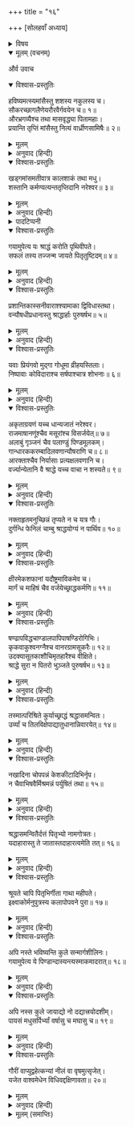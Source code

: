 +++
title = "१६"

+++
[सोलहवाँ अध्याय]



<details><summary>विषय</summary>

श्राद्ध-कर्ममें विहित और अविहित वस्तुओंका विचार
</details>


<details open><summary>मूलम् (वचनम्)</summary>

और्व उवाच
</details>

<details open><summary>विश्वास-प्रस्तुतिः</summary>

हविष्यमत्स्यमांसैस्तु शशस्य नकुलस्य च।  
सौकरच्छागलैणेयरौरवैर्गवयेन च॥ १॥  
औरभ्रगव्यैश्च तथा मासवृद्ध्या पितामहाः।  
प्रयान्ति तृप्तिं मांसैस्तु नित्यं वार्ध्रीणसामिषैः॥ २॥
</details>

<details><summary>मूलम्</summary>

हविष्यमत्स्यमांसैस्तु शशस्य नकुलस्य च।  
सौकरच्छागलैणेयरौरवैर्गवयेन च॥ १॥  
औरभ्रगव्यैश्च तथा मासवृद्ध्या पितामहाः।  
प्रयान्ति तृप्तिं मांसैस्तु नित्यं वार्ध्रीणसामिषैः॥ २॥
</details>

<details><summary>अनुवाद (हिन्दी)</summary>

और्व बोले—हवि, मत्स्य, शशक (खरगोश), नकुल, शूकर, छाग, कस्तूरिया मृग, कृष्ण मृग, गवय (वनगाय) और मेषके मांसोंसे तथा गव्य (गौके दूध-घी आदि)-से पितृगण क्रमशः एक-एक मास अधिक तृप्ति लाभ करते हैं और वार्ध्रीणस पक्षीके मांससे सदा तृप्त रहते हैं॥ १-२॥
</details>

<details open><summary>विश्वास-प्रस्तुतिः</summary>

खड्गमांसमतीवात्र कालशाकं तथा मधु।  
शस्तानि कर्मण्यत्यन्ततृप्तिदानि नरेश्वर॥ ३॥
</details>

<details><summary>मूलम्</summary>

खड्गमांसमतीवात्र कालशाकं तथा मधु।  
शस्तानि कर्मण्यत्यन्ततृप्तिदानि नरेश्वर॥ ३॥
</details>

<details><summary>अनुवाद (हिन्दी)</summary>

हे नरेश्वर! श्राद्धकर्ममें गेंडेका मांस, कालशाक और मधु अत्यन्त प्रशस्त और अत्यन्त तृप्तिदायक हैं*॥ ३॥
</details>

<details><summary>पादटिप्पनी</summary>

* इन तीन श्लोकोंका मूलके अनुसार अनुवाद कर दिया गया है। समझमें नहीं आता, इस व्यवस्थाका क्या रहस्य है? मालूम होता है, श्रुति-स्मृतिमें जहाँ कहीं मांसका विधान है, वह स्वाभाविक मांसभोजी मनुष्योंकी प्रवृत्तिको संकुचित और नियमित करनेके लिये ही है। सभी जगह उत्कृष्ट धर्म तो मांसभक्षणका सर्वथा त्याग ही माना गया है। मनुस्मृति अ० ५ में मांसप्रकरणका उपसंहार करते हुए श्लोक ४५ से ५६ तक मांसभक्षणकी निन्दा और निरामिष आहारकी भूरि-भूरि प्रशंसा की गयी है। श्राद्धकर्ममें मांस कितना निन्दनीय है, यह श्रीमद्भागवत सप्तम स्कन्ध अध्याय १५ के इन श्लोकोंसे स्पष्ट हो जाता है—  
न दद्यादामिषं श्राद्धे न चाद्याद्धर्मतत्त्ववित्।  
मुन्यन्नैः स्यात्परा प्रीतिर्यथा न पशुहिंसया॥ ७॥  
अर्थ-धर्मके मर्मको समझनेवाला पुरुष श्राद्धमें [खानेके लिये] मांस न दे और न स्वयं ही खाय, क्योंकि पितृगणकी तृप्ति जैसी मुनिजनोचित आहारसे होती है वैसी पशुहिंसासे नहीं होती॥ ७॥  
नैतादृशः परो धर्मो नृणां सद्धर्ममिच्छताम्।  
न्यासो दण्डस्य भूतेषु मनोवाक्‍कायजस्य यः॥ ८॥  
सद्धर्मकी इच्छावाले पुरुषोंके लिये ‘सम्पूर्ण प्राणियोंके प्रति मन, वाणी और शरीरसे दण्डका त्याग कर देना’—इसके समान और कोई श्रेष्ठ धर्म नहीं है॥ ८॥  
द्रव्ययज्ञैर्यक्ष्यमाणं दृष्ट्वा भूतानि बिभ्यति।  
एष माऽकरुणो हन्यादतज्ज्ञो ह्यसुतृब् ध्रुवम्॥ १०॥  
पुरुषको द्रव्ययज्ञसे यजन करते देखकर जीव डरते हैं कि यह अपने ही प्राणोंका पोषण करनेवाला निर्दय अज्ञानी मुझे अवश्य मार डालेगा॥ १०॥
</details>

<details open><summary>विश्वास-प्रस्तुतिः</summary>

गयामुपेत्य यः श्राद्धं करोति पृथिवीपते।  
सफलं तस्य तज्जन्म जायते पितृतुष्टिदम्॥ ४॥
</details>

<details><summary>मूलम्</summary>

गयामुपेत्य यः श्राद्धं करोति पृथिवीपते।  
सफलं तस्य तज्जन्म जायते पितृतुष्टिदम्॥ ४॥
</details>

<details><summary>अनुवाद (हिन्दी)</summary>

हे पृथिवीपते! जो पुरुष गयामें जाकर श्राद्ध करता है, उसका पितृगणको तृप्ति देनेवाला वह जन्म सफल हो जाता है॥ ४॥
</details>

<details open><summary>विश्वास-प्रस्तुतिः</summary>

प्रशान्तिकास्सनीवाराश्श्यामाका द्विविधास्तथा।  
वन्यौषधीप्रधानास्तु श्राद्धार्हाः पुरुषर्षभ॥ ५॥
</details>

<details><summary>मूलम्</summary>

प्रशान्तिकास्सनीवाराश्श्यामाका द्विविधास्तथा।  
वन्यौषधीप्रधानास्तु श्राद्धार्हाः पुरुषर्षभ॥ ५॥
</details>

<details><summary>अनुवाद (हिन्दी)</summary>

हे पुरुषश्रेष्ठ! देवधान्य, नीवार और श्याम तथा श्वेत वर्णके श्यामाक (सावाँ) एवं प्रधान-प्रधान वनौषधियाँ श्राद्धके उपयुक्त द्रव्य हैं॥ ५॥
</details>

<details open><summary>विश्वास-प्रस्तुतिः</summary>

यवाः प्रियंगवो मुद‍्गा गोधूमा व्रीहयस्तिलाः।  
निष्पावाः कोविदाराश्च सर्षपाश्चात्र शोभनाः॥ ६॥
</details>

<details><summary>मूलम्</summary>

यवाः प्रियंगवो मुद‍्गा गोधूमा व्रीहयस्तिलाः।  
निष्पावाः कोविदाराश्च सर्षपाश्चात्र शोभनाः॥ ६॥
</details>

<details><summary>अनुवाद (हिन्दी)</summary>

जौ, काँगनी, मूँग, गेहूँ, धान, तिल, मटर, कचनार और सरसों—इन सबका श्राद्धमें होना अच्छा है॥ ६॥
</details>

<details open><summary>विश्वास-प्रस्तुतिः</summary>

अकृताग्रयणं यच्च धान्यजातं नरेश्वर।  
राजमाषानणूंश्चैव मसूरांश्च विसर्जयेत्॥ ७॥  
अलाबुं गृञ्जनं चैव पलाण्डुं पिण्डमूलकम्।  
गान्धारककरम्बादिलवणान्यौषराणि च॥ ८॥  
आरक्ताश्चैव निर्यासाः प्रत्यक्षलवणानि च।  
वर्ज्यान्येतानि वै श्राद्धे यच्च वाचा न शस्यते॥ ९॥
</details>

<details><summary>मूलम्</summary>

अकृताग्रयणं यच्च धान्यजातं नरेश्वर।  
राजमाषानणूंश्चैव मसूरांश्च विसर्जयेत्॥ ७॥  
अलाबुं गृञ्जनं चैव पलाण्डुं पिण्डमूलकम्।  
गान्धारककरम्बादिलवणान्यौषराणि च॥ ८॥  
आरक्ताश्चैव निर्यासाः प्रत्यक्षलवणानि च।  
वर्ज्यान्येतानि वै श्राद्धे यच्च वाचा न शस्यते॥ ९॥
</details>

<details><summary>अनुवाद (हिन्दी)</summary>

हे राजेश्वर! जिस अन्नसे नवान‍्न यज्ञ न किया गया हो तथा बड़े उड़द, छोटे उड़द, मसूर, कद्दू, गाजर, प्याज, शलजम, गान्धारक (शालिविशेष) बिना तुषके गिरे हुए धान्यका आटा, ऊसर भूमिमें उत्पन्न हुआ लवण, हींग आदि कुछ-कुछ लाल रंगकी वस्तुएँ, प्रत्यक्ष लवण और कुछ अन्य वस्तुएँ जिनका शास्त्रमें विधान नहीं है, श्राद्धकर्म में त्याज्य हैं॥ ७—९॥
</details>

<details open><summary>विश्वास-प्रस्तुतिः</summary>

नक्ताहृतमनुच्छिन्नं तृप्यते न च यत्र गौः।  
दुर्गन्धि फेनिलं चाम्बु श्राद्धयोग्यं न पार्थिव॥ १०॥
</details>

<details><summary>मूलम्</summary>

नक्ताहृतमनुच्छिन्नं तृप्यते न च यत्र गौः।  
दुर्गन्धि फेनिलं चाम्बु श्राद्धयोग्यं न पार्थिव॥ १०॥
</details>

<details><summary>अनुवाद (हिन्दी)</summary>

हे राजन्! जो रात्रिके समय लाया गया हो, अप्रतिष्ठित जलाशयका हो, जिसमें गौ तृप्त न हो सकती हो ऐसे गड्ढेका अथवा दुर्गन्ध या फेनयुक्त जल श्राद्धके योग्य नहीं होता॥ १०॥
</details>

<details open><summary>विश्वास-प्रस्तुतिः</summary>

क्षीरमेकशफानां यदौष्ट्रमाविकमेव च।  
मार्गं च माहिषं चैव वर्जयेच्छ्राद्धकर्मणि॥ ११॥
</details>

<details><summary>मूलम्</summary>

क्षीरमेकशफानां यदौष्ट्रमाविकमेव च।  
मार्गं च माहिषं चैव वर्जयेच्छ्राद्धकर्मणि॥ ११॥
</details>

<details><summary>अनुवाद (हिन्दी)</summary>

एक खुरवालोंका, ऊँटनीका, भेड़का, मृगीका तथा भैंसका दूध श्राद्धकर्ममें काममें न ले॥ ११॥
</details>

<details open><summary>विश्वास-प्रस्तुतिः</summary>

षण्ढापविद्धचाण्डालपापिपाषण्डिरोगिभिः।  
कृकवाकुश्वनग्नैश्च वानरग्रामसूकरैः॥ १२॥  
उदक्यासूतकाशौचिमृतहारैश्च वीक्षिते।  
श्राद्धे सुरा न पितरो भुञ्जते पुरुषर्षभ॥ १३॥
</details>

<details><summary>मूलम्</summary>

षण्ढापविद्धचाण्डालपापिपाषण्डिरोगिभिः।  
कृकवाकुश्वनग्नैश्च वानरग्रामसूकरैः॥ १२॥  
उदक्यासूतकाशौचिमृतहारैश्च वीक्षिते।  
श्राद्धे सुरा न पितरो भुञ्जते पुरुषर्षभ॥ १३॥
</details>

<details><summary>अनुवाद (हिन्दी)</summary>

हे पुरुषर्षभ! नपुंसक, अपविद्ध (सत्पुरुषोंद्वारा बहिष्कृत), चाण्डाल, पापी, पाषण्डी, रोगी, कुक्‍कुट, श्वान, नग्न (वैदिक कर्मको त्याग देनेवाला पुरुष) वानर, ग्राम्यशूकर, रजस्वला स्री, जन्म अथवा मरणके अशौचसे युक्त व्यक्ति और शव ले जानेवाले पुरुष—इनमेंसे किसीकी भी दृष्टि पड़ जानेसे देवगण अथवा पितृगण कोई भी श्राद्धमें अपना भाग नहीं लेते॥ १२-१३॥
</details>

<details open><summary>विश्वास-प्रस्तुतिः</summary>

तस्मात्परिश्रिते कुर्याच्छ्राद्धं श्रद्धासमन्वितः।  
उर्व्यां च तिलविक्षेपाद्यातुधानान्निवारयेत्॥ १४॥
</details>

<details><summary>मूलम्</summary>

तस्मात्परिश्रिते कुर्याच्छ्राद्धं श्रद्धासमन्वितः।  
उर्व्यां च तिलविक्षेपाद्यातुधानान्निवारयेत्॥ १४॥
</details>

<details><summary>अनुवाद (हिन्दी)</summary>

अतः किसी घिरे हुए स्थानमें श्रद्धापूर्वक श्राद्धकर्म करे तथा पृथिवीमें तिल छिड़ककर राक्षसोंको निवृत्त कर दे॥ १४॥
</details>

<details open><summary>विश्वास-प्रस्तुतिः</summary>

नखादिना चोपपन्नं केशकीटादिभिर्नृप।  
न चैवाभिषवैर्मिश्रमन्नं पर्युषितं तथा॥ १५॥
</details>

<details><summary>मूलम्</summary>

नखादिना चोपपन्नं केशकीटादिभिर्नृप।  
न चैवाभिषवैर्मिश्रमन्नं पर्युषितं तथा॥ १५॥
</details>

<details><summary>अनुवाद (हिन्दी)</summary>

हे राजन्! श्राद्धमें ऐसा अन्न न दे जिसमें नख, केश या कीड़े आदि हों या जो निचोड़कर निकाले हुए रससे युक्त हो या बासी हो॥ १५॥
</details>

<details open><summary>विश्वास-प्रस्तुतिः</summary>

श्रद्धासमन्वितैर्दत्तं पितृभ्यो नामगोत्रतः।  
यदाहारास्तु ते जातास्तदाहारत्वमेति तत्॥ १६॥
</details>

<details><summary>मूलम्</summary>

श्रद्धासमन्वितैर्दत्तं पितृभ्यो नामगोत्रतः।  
यदाहारास्तु ते जातास्तदाहारत्वमेति तत्॥ १६॥
</details>

<details><summary>अनुवाद (हिन्दी)</summary>

श्रद्धायुक्त व्यक्तियोंद्वारा नाम और गोत्रके उच्चारणपूर्वक दिया हुआ अन्न पितृगणको वे जैसे आहारके योग्य होते हैं वैसा ही होकर उन्हें मिलता है॥ १६॥
</details>

<details open><summary>विश्वास-प्रस्तुतिः</summary>

श्रूयते चापि पितृभिर्गीता गाथा महीपते।  
इक्ष्वाकोर्मनुपुत्रस्य कलापोपवने पुरा॥ १७॥
</details>

<details><summary>मूलम्</summary>

श्रूयते चापि पितृभिर्गीता गाथा महीपते।  
इक्ष्वाकोर्मनुपुत्रस्य कलापोपवने पुरा॥ १७॥
</details>

<details><summary>अनुवाद (हिन्दी)</summary>

हे राजन्! इस सम्बन्धमें एक गाथा सुनी जाती है जो पूर्वकालमें मनुपुत्र महाराज इक्ष्वाकुके प्रति पितृगणने कलाप उपवनमें कही थी॥ १७॥
</details>

<details open><summary>विश्वास-प्रस्तुतिः</summary>

अपि नस्ते भविष्यन्ति कुले सन्मार्गशीलिनः।  
गयामुपेत्य ये पिण्डान्दास्यन्त्यस्माकमादरात्॥ १८॥
</details>

<details><summary>मूलम्</summary>

अपि नस्ते भविष्यन्ति कुले सन्मार्गशीलिनः।  
गयामुपेत्य ये पिण्डान्दास्यन्त्यस्माकमादरात्॥ १८॥
</details>

<details><summary>अनुवाद (हिन्दी)</summary>

‘क्या हमारे कुलमें ऐसे सन्मार्ग-शील व्यक्ति होंगे जो गयामें जाकर हमारे लिये आदरपूर्वक पिण्डदान करेंगे?॥ १८॥
</details>

<details open><summary>विश्वास-प्रस्तुतिः</summary>

अपि नस्स कुले जायाद्यो नो दद्यात्त्रयोदशीम्।  
पायसं मधुसर्पिर्भ्यां वर्षासु च मघासु च॥ १९॥
</details>

<details><summary>मूलम्</summary>

अपि नस्स कुले जायाद्यो नो दद्यात्त्रयोदशीम्।  
पायसं मधुसर्पिर्भ्यां वर्षासु च मघासु च॥ १९॥
</details>

<details><summary>अनुवाद (हिन्दी)</summary>

क्या हमारे कुलमें कोई ऐसा पुरुष होगा जो वर्षाकालकी मघा नक्षत्रयुक्त त्रयोदशीको हमारे उद्देश्यसे मधु और घृतयुक्त पायस (खीर)-का दान करेगा?॥ १९॥
</details>

<details open><summary>विश्वास-प्रस्तुतिः</summary>

गौरीं वाप्युद्वहेत्कन्यां नीलं वा वृषमुत्सृजेत्।  
यजेत वाश्वमेधेन विधिवद्दक्षिणावता॥ २०॥
</details>

<details><summary>मूलम्</summary>

गौरीं वाप्युद्वहेत्कन्यां नीलं वा वृषमुत्सृजेत्।  
यजेत वाश्वमेधेन विधिवद्दक्षिणावता॥ २०॥
</details>

<details><summary>अनुवाद (हिन्दी)</summary>

अथवा गौरी कन्यासे विवाह करेगा, नीला वृषभ छोड़ेगा या दक्षिणासहित विधिपूर्वक अश्वमेध यज्ञ करेगा?’॥ २०॥
</details>

<details><summary>मूलम् (समाप्तिः)</summary>

इति श्रीविष्णुपुराणे तृतीयेंऽशे षोडशोऽध्यायः॥ १६॥
</details>
